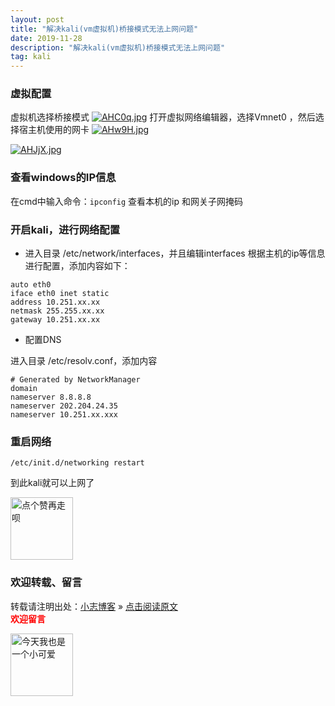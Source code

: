 ```yaml
---
layout: post
title: "解决kali(vm虚拟机)桥接模式无法上网问题"
date: 2019-11-28
description: "解决kali(vm虚拟机)桥接模式无法上网问题"
tag: kali
---
```


### 虚拟配置

虚拟机选择桥接模式
[![AHC0q.jpg](https://cdn.img.wenhairu.com/images/2019/11/28/AHC0q.jpg)](https://img.wenhairu.com/image/AHC0q)
打开虚拟网络编辑器，选择Vmnet0 ，然后选择宿主机使用的网卡
[![AHw9H.jpg](https://cdn.img.wenhairu.com/images/2019/11/28/AHw9H.jpg)](https://img.wenhairu.com/image/AHw9H)

[![AHJjX.jpg](https://cdn.img.wenhairu.com/images/2019/11/28/AHJjX.jpg)](https://img.wenhairu.com/image/AHJjX)

### 查看windows的IP信息
在cmd中输入命令：`ipconfig` 查看本机的ip 和网关子网掩码

### 开启kali，进行网络配置
+ 进入目录 /etc/network/interfaces，并且编辑interfaces
根据主机的ip等信息进行配置，添加内容如下：

```
auto eth0
iface eth0 inet static
address 10.251.xx.xx
netmask 255.255.xx.xx
gateway 10.251.xx.xx
```
+ 配置DNS

进入目录 /etc/resolv.conf，添加内容
```
# Generated by NetworkManager
domain
nameserver 8.8.8.8
nameserver 202.204.24.35
nameserver 10.251.xx.xxx
```

### 重启网络

```
/etc/init.d/networking restart
```
到此kali就可以上网了


<img src="https://miao.su/images/2019/08/09/9150e4e5gy1g0sab5n1uej2043037weba662a.jpg" height="100" alt="点个赞再走呗">

### 欢迎转载、留言

转载请注明出处：[小志博客](http://xiaozhi-chen.github.io) » [点击阅读原文](http://pengjuchen.tk/kali(vm虚拟机)桥接模式无法上网/)  
<font face="黑体" color="red">**欢迎留言**</font>

<img src="https://miao.su/images/2019/08/09/6af89bc8gw1f8qnullt9ij20140140sibd843.jpg" height="100" alt="今天我也是一个小可爱">
